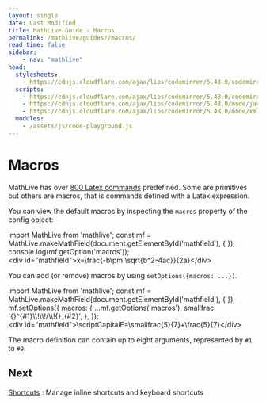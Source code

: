 ```yaml
---
layout: single
date: Last Modified
title: MathLive Guide - Macros
permalink: /mathlive/guides//macros/
read_time: false
sidebar:
    - nav: "mathlive"
head:
  stylesheets:
    - https://cdnjs.cloudflare.com/ajax/libs/codemirror/5.48.0/codemirror.min.css
  scripts:
    - https://cdnjs.cloudflare.com/ajax/libs/codemirror/5.48.0/codemirror.min.js
    - https://cdnjs.cloudflare.com/ajax/libs/codemirror/5.48.0/mode/javascript/javascript.min.js
    - https://cdnjs.cloudflare.com/ajax/libs/codemirror/5.48.0/mode/xml/xml.min.js
  modules:
    - /assets/js/code-playground.js
---
```

<script>
    moduleMap = {
        mathlive: "//unpkg.com/mathlive/dist/mathlive.mjs",
    };
</script>

# Macros

MathLive has over [800 Latex commands](https://mathlive.io/reference.html) predefined. Some are primitives but others
are macros, that is commands defined with a Latex expression.

You can view the default macros by inspecting the `macros` property of the 
config object:

<code-playground layout="stack" class="m-lg w-full-lg">
    <div slot="javascript">import MathLive from 'mathlive';
const mf = MathLive.makeMathField(document.getElementById('mathfield'), {
});
console.log(mf.getOption('macros'));
</div>
    <div slot="html">&lt;div id="mathfield"&gt;x=\frac{-b\pm \sqrt{b^2-4ac}}{2a}&lt;/div&gt;
</div>
</code-playground>

You can add (or remove) macros by using `setOptions({macros: ...})`.

<code-playground layout="stack" class="m-lg w-full-lg">
    <div slot="javascript">import MathLive from 'mathlive';
const mf = MathLive.makeMathField(document.getElementById('mathfield'), {
});
mf.setOptions({
    macros: {
        ...mf.getOptions('macros'),
        smallfrac: '{}^{#1}\\!\\!/\\!{}_{#2}',
    },
});
</div>
    <div slot="html">&lt;div id="mathfield"&gt;\scriptCapitalE=\smallfrac{5}{7}+\frac{5}{7}&lt;/div&gt;
</div>
</code-playground>

The macro definition can contain up to eight arguments, represented by `#1` to `#9`.



## Next

<a href="/mathlive/guides//shortcuts">Shortcuts<span><i class="fas fa-chevron-right navigation"></i><span></span></a>
:    Manage inline shortcuts and keyboard shortcuts
